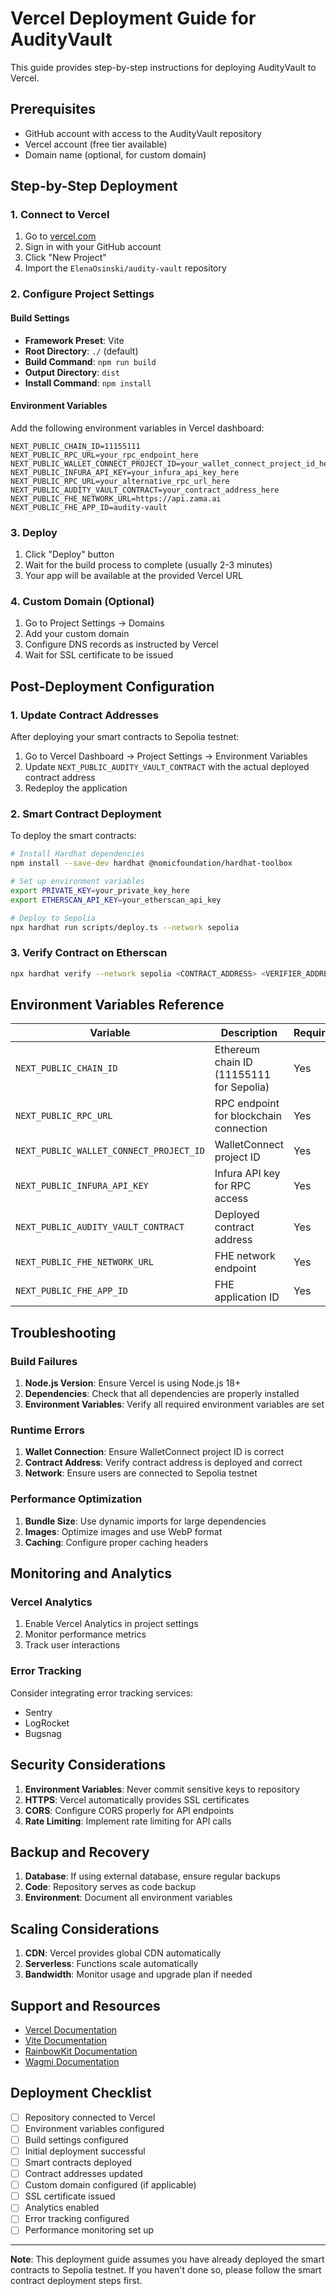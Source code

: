 # Vercel Deployment Guide for AudityVault

This guide provides step-by-step instructions for deploying AudityVault to Vercel.

## Prerequisites

- GitHub account with access to the AudityVault repository
- Vercel account (free tier available)
- Domain name (optional, for custom domain)

## Step-by-Step Deployment

### 1. Connect to Vercel

1. Go to [vercel.com](https://vercel.com)
2. Sign in with your GitHub account
3. Click "New Project"
4. Import the `ElenaOsinski/audity-vault` repository

### 2. Configure Project Settings

#### Build Settings
- **Framework Preset**: Vite
- **Root Directory**: `./` (default)
- **Build Command**: `npm run build`
- **Output Directory**: `dist`
- **Install Command**: `npm install`

#### Environment Variables
Add the following environment variables in Vercel dashboard:

```
NEXT_PUBLIC_CHAIN_ID=11155111
NEXT_PUBLIC_RPC_URL=your_rpc_endpoint_here
NEXT_PUBLIC_WALLET_CONNECT_PROJECT_ID=your_wallet_connect_project_id_here
NEXT_PUBLIC_INFURA_API_KEY=your_infura_api_key_here
NEXT_PUBLIC_RPC_URL=your_alternative_rpc_url_here
NEXT_PUBLIC_AUDITY_VAULT_CONTRACT=your_contract_address_here
NEXT_PUBLIC_FHE_NETWORK_URL=https://api.zama.ai
NEXT_PUBLIC_FHE_APP_ID=audity-vault
```

### 3. Deploy

1. Click "Deploy" button
2. Wait for the build process to complete (usually 2-3 minutes)
3. Your app will be available at the provided Vercel URL

### 4. Custom Domain (Optional)

1. Go to Project Settings → Domains
2. Add your custom domain
3. Configure DNS records as instructed by Vercel
4. Wait for SSL certificate to be issued

## Post-Deployment Configuration

### 1. Update Contract Addresses

After deploying your smart contracts to Sepolia testnet:

1. Go to Vercel Dashboard → Project Settings → Environment Variables
2. Update `NEXT_PUBLIC_AUDITY_VAULT_CONTRACT` with the actual deployed contract address
3. Redeploy the application

### 2. Smart Contract Deployment

To deploy the smart contracts:

```bash
# Install Hardhat dependencies
npm install --save-dev hardhat @nomicfoundation/hardhat-toolbox

# Set up environment variables
export PRIVATE_KEY=your_private_key_here
export ETHERSCAN_API_KEY=your_etherscan_api_key

# Deploy to Sepolia
npx hardhat run scripts/deploy.ts --network sepolia
```

### 3. Verify Contract on Etherscan

```bash
npx hardhat verify --network sepolia <CONTRACT_ADDRESS> <VERIFIER_ADDRESS>
```

## Environment Variables Reference

| Variable | Description | Required |
|----------|-------------|----------|
| `NEXT_PUBLIC_CHAIN_ID` | Ethereum chain ID (11155111 for Sepolia) | Yes |
| `NEXT_PUBLIC_RPC_URL` | RPC endpoint for blockchain connection | Yes |
| `NEXT_PUBLIC_WALLET_CONNECT_PROJECT_ID` | WalletConnect project ID | Yes |
| `NEXT_PUBLIC_INFURA_API_KEY` | Infura API key for RPC access | Yes |
| `NEXT_PUBLIC_AUDITY_VAULT_CONTRACT` | Deployed contract address | Yes |
| `NEXT_PUBLIC_FHE_NETWORK_URL` | FHE network endpoint | Yes |
| `NEXT_PUBLIC_FHE_APP_ID` | FHE application ID | Yes |

## Troubleshooting

### Build Failures

1. **Node.js Version**: Ensure Vercel is using Node.js 18+
2. **Dependencies**: Check that all dependencies are properly installed
3. **Environment Variables**: Verify all required environment variables are set

### Runtime Errors

1. **Wallet Connection**: Ensure WalletConnect project ID is correct
2. **Contract Address**: Verify contract address is deployed and correct
3. **Network**: Ensure users are connected to Sepolia testnet

### Performance Optimization

1. **Bundle Size**: Use dynamic imports for large dependencies
2. **Images**: Optimize images and use WebP format
3. **Caching**: Configure proper caching headers

## Monitoring and Analytics

### Vercel Analytics

1. Enable Vercel Analytics in project settings
2. Monitor performance metrics
3. Track user interactions

### Error Tracking

Consider integrating error tracking services:
- Sentry
- LogRocket
- Bugsnag

## Security Considerations

1. **Environment Variables**: Never commit sensitive keys to repository
2. **HTTPS**: Vercel automatically provides SSL certificates
3. **CORS**: Configure CORS properly for API endpoints
4. **Rate Limiting**: Implement rate limiting for API calls

## Backup and Recovery

1. **Database**: If using external database, ensure regular backups
2. **Code**: Repository serves as code backup
3. **Environment**: Document all environment variables

## Scaling Considerations

1. **CDN**: Vercel provides global CDN automatically
2. **Serverless**: Functions scale automatically
3. **Bandwidth**: Monitor usage and upgrade plan if needed

## Support and Resources

- [Vercel Documentation](https://vercel.com/docs)
- [Vite Documentation](https://vitejs.dev/guide/)
- [RainbowKit Documentation](https://www.rainbowkit.com/docs/introduction)
- [Wagmi Documentation](https://wagmi.sh/)

## Deployment Checklist

- [ ] Repository connected to Vercel
- [ ] Environment variables configured
- [ ] Build settings configured
- [ ] Initial deployment successful
- [ ] Smart contracts deployed
- [ ] Contract addresses updated
- [ ] Custom domain configured (if applicable)
- [ ] SSL certificate issued
- [ ] Analytics enabled
- [ ] Error tracking configured
- [ ] Performance monitoring set up

---

**Note**: This deployment guide assumes you have already deployed the smart contracts to Sepolia testnet. If you haven't done so, please follow the smart contract deployment steps first.
